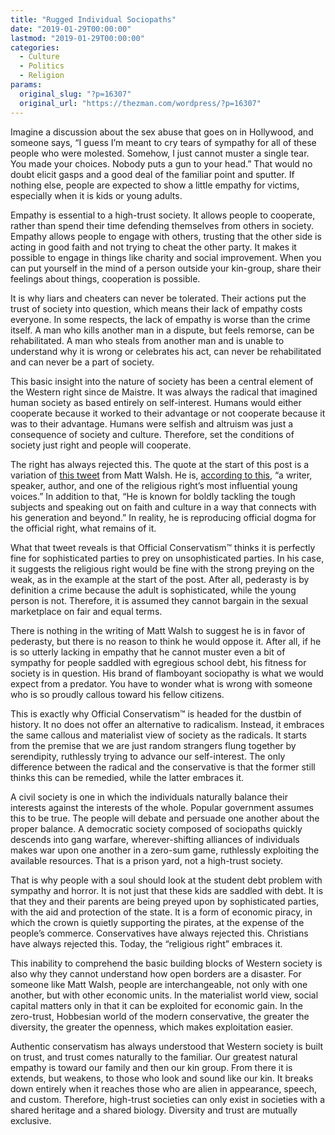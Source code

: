 ```yaml
---
title: "Rugged Individual Sociopaths"
date: "2019-01-29T00:00:00"
lastmod: "2019-01-29T00:00:00"
categories:
  - Culture
  - Politics
  - Religion
params:
  original_slug: "?p=16307"
  original_url: "https://thezman.com/wordpress/?p=16307"
---
```


Imagine a discussion about the sex abuse that goes on in Hollywood, and
someone says, “I guess I’m meant to cry tears of sympathy for all of
these people who were molested. Somehow, I just cannot muster a single
tear. You made your choices. Nobody puts a gun to your head.” That would
no doubt elicit gasps and a good deal of the familiar point and sputter.
If nothing else, people are expected to show a little empathy for
victims, especially when it is kids or young adults.

Empathy is essential to a high-trust society. It allows people to
cooperate, rather than spend their time defending themselves from others
in society. Empathy allows people to engage with others, trusting that
the other side is acting in good faith and not trying to cheat the other
party. It makes it possible to engage in things like charity and social
improvement. When you can put yourself in the mind of a person outside
your kin-group, share their feelings about things, cooperation is
possible.

It is why liars and cheaters can never be tolerated. Their actions put
the trust of society into question, which means their lack of empathy
costs everyone. In some respects, the lack of empathy is worse than the
crime itself. A man who kills another man in a dispute, but feels
remorse, can be rehabilitated. A man who steals from another man and is
unable to understand why it is wrong or celebrates his act, can never be
rehabilitated and can never be a part of society.

This basic insight into the nature of society has been a central element
of the Western right since de Maistre. It was always the radical that
imagined human society as based entirely on self-interest. Humans would
either cooperate because it worked to their advantage or not cooperate
because it was to their advantage. Humans were selfish and altruism was
just a consequence of society and culture. Therefore, set the conditions
of society just right and people will cooperate.

The right has always rejected this. The quote at the start of this post
is a variation of [this
tweet](https://web.archive.org/web/20190129123017/https:/twitter.com/MattWalshBlog/status/1089865799098081280)
from Matt Walsh. He is, [according to
this](https://www.dailywire.com/authors/matt-walsh), “a writer, speaker,
author, and one of the religious right’s most influential young voices.”
In addition to that, “He is known for boldly tackling the tough subjects
and speaking out on faith and culture in a way that connects with his
generation and beyond.” In reality, he is reproducing official dogma for
the official right, what remains of it.

What that tweet reveals is that Official Conservatism™ thinks it is
perfectly fine for sophisticated parties to prey on unsophisticated
parties. In his case, it suggests the religious right would be fine with
the strong preying on the weak, as in the example at the start of the
post. After all, pederasty is by definition a crime because the adult is
sophisticated, while the young person is not. Therefore, it is assumed
they cannot bargain in the sexual marketplace on fair and equal terms.

There is nothing in the writing of Matt Walsh to suggest he is in favor
of pederasty, but there is no reason to think he would oppose it. After
all, if he is so utterly lacking in empathy that he cannot muster even a
bit of sympathy for people saddled with egregious school debt, his
fitness for society is in question. His brand of flamboyant sociopathy
is what we would expect from a predator. You have to wonder what is
wrong with someone who is so proudly callous toward his fellow citizens.

This is exactly why Official Conservatism™ is headed for the dustbin of
history. It no does not offer an alternative to radicalism. Instead, it
embraces the same callous and materialist view of society as the
radicals. It starts from the premise that we are just random strangers
flung together by serendipity, ruthlessly trying to advance our
self-interest. The only difference between the radical and the
conservative is that the former still thinks this can be remedied, while
the latter embraces it.

A civil society is one in which the individuals naturally balance their
interests against the interests of the whole. Popular government assumes
this to be true. The people will debate and persuade one another about
the proper balance. A democratic society composed of sociopaths quickly
descends into gang warfare, wherever-shifting alliances of individuals
makes war upon one another in a zero-sum game, ruthlessly exploiting the
available resources. That is a prison yard, not a high-trust society.

That is why people with a soul should look at the student debt problem
with sympathy and horror. It is not just that these kids are saddled
with debt. It is that they and their parents are being preyed upon by
sophisticated parties, with the aid and protection of the state. It is a
form of economic piracy, in which the crown is quietly supporting the
pirates, at the expense of the people’s commerce. Conservatives have
always rejected this. Christians have always rejected this. Today, the
“religious right” embraces it.

This inability to comprehend the basic building blocks of Western
society is also why they cannot understand how open borders are a
disaster. For someone like Matt Walsh, people are interchangeable, not
only with one another, but with other economic units. In the materialist
world view, social capital matters only in that it can be exploited for
economic gain. In the zero-trust, Hobbesian world of the modern
conservative, the greater the diversity, the greater the openness, which
makes exploitation easier.

Authentic conservatism has always understood that Western society is
built on trust, and trust comes naturally to the familiar. Our greatest
natural empathy is toward our family and then our kin group. From there
it is extends, but weakens, to those who look and sound like our kin. It
breaks down entirely when it reaches those who are alien in appearance,
speech, and custom. Therefore, high-trust societies can only exist in
societies with a shared heritage and a shared biology. Diversity and
trust are mutually exclusive.
